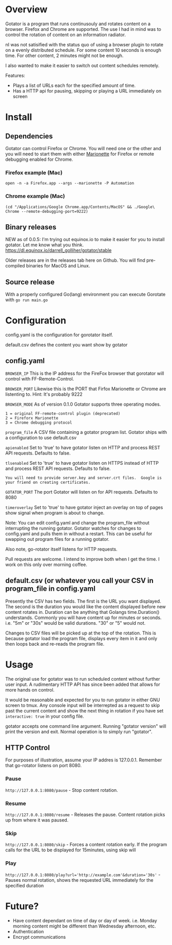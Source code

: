 # Overview

Gotator is a program that runs continusouly and rotates content on a
browser.  Firefox and Chrome are supported.  The use I had in mind
was to control the rotation of content on an information radiator.

nI was not satisified with the status quo of using a browser plugin to 
rotate on a evenly distributed schedule. For some content 10 seconds is 
enough time.  For other content, 2 minutes might not be enough.

I also wanted to make it easier to 
switch out content schedules remotely.

Features:

* Plays a list of URLs each for the specified amount of time.
* Has a HTTP api for pausing, skipping or playing a URL immediately on screen

# Install

## Dependencies
Gotator can control Firefox or Chrome.  You will need one or the other and you will need to start them
with either [Marionette](https://firefox-source-docs.mozilla.org/testing/marionette/marionette/index.html) for Firefox or
remote debugging enabled for Chrome.

### Firefox example (Mac)
```open -n -a Firefox.app --args --marionette -P Automation```

### Chrome example (Mac)
```(cd "/Applications/Google Chrome.app/Contents/MacOS" && ./Google\ Chrome --remote-debugging-port=9222)```

## Binary releases

NEW as of 0.0.5: I'm trying out equinox.io to make it easier for you to install gotator.  Let me know what you think.
https://dl.equinox.io/darrell_golliher/gotator/stable

Older releases are in the releases tab here on Github. You will find pre-compiled binaries for MacOS and Linux.


## Source release

With a properly configured Go(lang) environment you can execute Gorotate with 
```go run main.go```

# Configuration

config.yaml is the configuration for gorotator itself.

default.csv defines the content you want show by gotator

## config.yaml

```BROWSER_IP```            This is the IP address for the FireFox browser that gorotator will control with FF-Remote-Control.

```BROWSER_PORT```          Likewise this is the PORT that Firfox Marionette or Chrome are listenting to.  Hint: It's probably 9222

```BROWSER_MODE``` As of version 0.1.0 Gotator supports three operating modes.

	1 = original FF-remote-control plugin (deprecated)
	2 = Fireforx Marionette 
	3 = Chrome debugging protocol

```program_file```  A CSV file containing a gotator program list.   Gotator ships with a configuration to use default.csv

```apienabled```  Set to 'true' to have gotator listen on HTTP and process REST API requests.  Defaults to false.

```tlsenabled```  Set to 'true' to have gotator listen on HTTPS instead of HTTP  and process REST API requests.  Defaults to false.
 
    You will need to provide server.key and server.crt files.  Google is your friend on creating certificates.

```GOTATOR_PORT``` The port Gotator will listen on for API requests.  Defaults to 8080

```timeroverlay``` Set to 'true' to have gotator inject an overlay on top of pages show signal when program is about to change.

Note:  You can edit config.yaml and change the program_file without interrupting the running gotator.   Gotator watches for 
changes to config.yaml and pulls them in without a restart.  This can be useful for swapping out program files for a running
gotator. 

Also note, go-rotator itself listens for HTTP requests.

Pull requests are welcome.  I intend to improve both when I get the time.  I work on this only over morning coffee.

## default.csv   (or whatever you call your CSV in program_file in config.yaml

Presently the CSV has two fields.  The first is the URL you want displayed.  The second is the duration you would like the content 
displayed before new content rotates in.  Duration can be anything that Golangs time.Duration() understands.    Commonly you will
have content up for minutes or seconds. i.e. "5m" or "30s"  would be valid durations.   "30" or "5" would not.

Changes to CSV files will be picked up at the top of the rotation.   This is because gotator load the program file, displays every
item in it and only then loops back and re-reads the program file.

	
# Usage

The original use for gotator was to run scheduled content without further user input.   A rudimentary HTTP API has since been added that 
allows for more hands on control.

It would be reasonable and expected for you to run gotator in either GNU screen to tmux.    Any console input will be interrepted
as a request to skip past the current content and show the next thing in rotation if you have set ```interactive: true``` in your config file.

gotator accepts one command line argument.   Running "gotator version" will print the version and exit.  Normal operation is to simply run
"gotator".

## HTTP Control

For purposes of illustration, assume your IP addres is 127.0.0.1.  Remember that go-rotator listens on port 8080.

### Pause

```http://127.0.0.1:8080/pause``` -  Stop content rotation.

### Resume

```http://127.0.0.1:8080/resume``` - Releases the pause.  Content rotation picks up from where it was paused.

### Skip

```http://127.0.0.1:8080/skip```   - Forces a content rotation early.  If the program calls for the URL to be displayed for 15minutes, using skip will 

### Play

```http://127.0.0.1:8080/play?url='http://example.com'&duration='30s'``` - Pauses normal rotation, shows the requested URL immediately for the specified duration

# Future?

* Have content dependant on time of day or day of week.  i.e.  Monday morning content
might be different than Wednesday afternoon, etc.
* Authentication
* Encrypt communications


